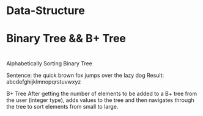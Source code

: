 # Data-Structure
# Binary Tree &&  B+ Tree <h1> 
Alphabetically Sorting Binary  Tree

Sentence: the quick brown fox jumps over the lazy dog
Result: abcdefghijklmnopqrstuvwxyz 
 
B+ Tree
After getting the number of elements to be added to a B+ tree from the user (integer type),
adds values to the tree and then navigates through the tree to sort elements from small to large.






